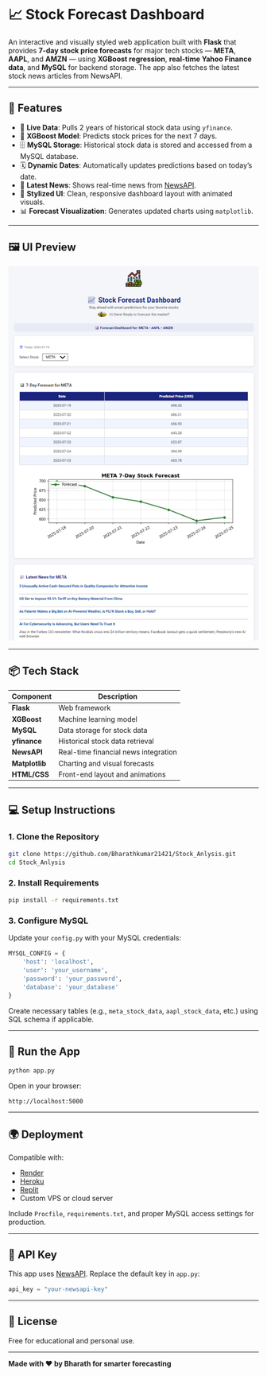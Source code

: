 # 📈 Stock Forecast Dashboard

An interactive and visually styled web application built with **Flask** that provides **7-day stock price forecasts** for major tech stocks — **META**, **AAPL**, and **AMZN** — using **XGBoost regression**, **real-time Yahoo Finance data**, and **MySQL** for backend storage. The app also fetches the latest stock news articles from NewsAPI.

---

## 🚀 Features

- 🔄 **Live Data**: Pulls 2 years of historical stock data using `yfinance`.
- 🧠 **XGBoost Model**: Predicts stock prices for the next 7 days.
- 🗄️ **MySQL Storage**: Historical stock data is stored and accessed from a MySQL database.
- 🗓️ **Dynamic Dates**: Automatically updates predictions based on today’s date.
- 📰 **Latest News**: Shows real-time news from [NewsAPI](https://newsapi.org/).
- 🎨 **Stylized UI**: Clean, responsive dashboard layout with animated visuals.
- 📊 **Forecast Visualization**: Generates updated charts using `matplotlib`.

---

## 🖼️ UI Preview

![Forecast](static/forecast.png)

---

## 📦 Tech Stack

| Component    | Description                              |
|--------------|------------------------------------------|
| **Flask**     | Web framework                            |
| **XGBoost**   | Machine learning model                   |
| **MySQL**     | Data storage for stock data              |
| **yfinance**  | Historical stock data retrieval          |
| **NewsAPI**   | Real-time financial news integration     |
| **Matplotlib**| Charting and visual forecasts            |
| **HTML/CSS**  | Front-end layout and animations          |

---

## 💻 Setup Instructions

### 1. Clone the Repository
```bash
git clone https://github.com/Bharathkumar21421/Stock_Anlysis.git
cd Stock_Anlysis
```

### 2. Install Requirements
```bash
pip install -r requirements.txt
```

### 3. Configure MySQL
Update your `config.py` with your MySQL credentials:
```python
MYSQL_CONFIG = {
    'host': 'localhost',
    'user': 'your_username',
    'password': 'your_password',
    'database': 'your_database'
}
```

Create necessary tables (e.g., `meta_stock_data`, `aapl_stock_data`, etc.) using SQL schema if applicable.

---

## 🏃 Run the App
```bash
python app.py
```

Open in your browser:
```
http://localhost:5000
```

---

## 🌍 Deployment

Compatible with:
- [Render](https://render.com/)
- [Heroku](https://heroku.com/)
- [Replit](https://replit.com/)
- Custom VPS or cloud server

Include `Procfile`, `requirements.txt`, and proper MySQL access settings for production.

---

## 🔐 API Key

This app uses [NewsAPI](https://newsapi.org/). Replace the default key in `app.py`:

```python
api_key = "your-newsapi-key"
```

---

## 📝 License

Free for educational and personal use.

---

**Made with ❤️ by Bharath for smarter forecasting**
